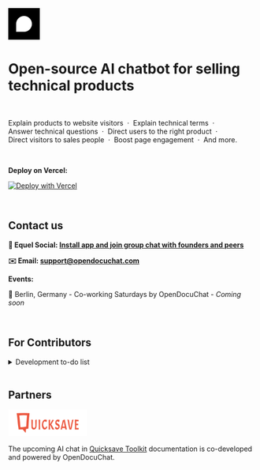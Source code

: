 <a href="https://www.opendocuchat.com">
  <img src="./public/image/logo.svg" width="64px" alt="OpenDocuChat logo" />
</a>

<br>

# Open-source AI chatbot for selling technical products

<br>

Explain&nbsp;products&nbsp;to&nbsp;website&nbsp;visitors&nbsp;&nbsp;·&nbsp; Explain&nbsp;technical&nbsp;terms&nbsp;&nbsp;·&nbsp; Answer&nbsp;technical&nbsp;questions&nbsp;&nbsp;·&nbsp; Direct&nbsp;users&nbsp;to&nbsp;the&nbsp;right&nbsp;product&nbsp;&nbsp;·&nbsp; Direct&nbsp;visitors&nbsp;to&nbsp;sales&nbsp;people&nbsp;&nbsp;·&nbsp; Boost&nbsp;page&nbsp;engagement&nbsp;&nbsp;·&nbsp; And more.

<br>

**Deploy on Vercel:**

[![Deploy with Vercel](https://vercel.com/button)](https://vercel.com/new/clone?repository-url=https%3A%2F%2Fgithub.com%2Fopendocuchat%2Fopendocuchat.git&project-name=opendocuchat&repository-name=opendocuchat&integration-ids=oac_PGzKMq4GfxF6TOqZfpFdrTXN&stores=%5B%7B%22type%22%3A%22postgres%22%2C%22envVarPrefix%22%3A%22MY_WEB%22%7D%2C%7B%22type%22%3A%22kv%22%7D%5D)

<br>

## Contact us

**💬 Equel Social: [Install app and join group chat with founders and peers](https://equel.me/Ha07PDysCMb)**

**✉️ Email: [support@opendocuchat.com](mailto:support@opendocuchat.com)**

**Events:**

📍 Berlin, Germany - Co-working Saturdays by OpenDocuChat - *Coming soon*

<br>

## For Contributors

<details>
<summary>Development to-do list</summary>

<br>

**Indexing**
- [X] Scrape Documentation Website
- - [X] Discover URLs to index
- - [X] Basic crawler settings (stay on domain, subdomain, path)
- - [X] Viewer for scraped page contents
- - [X] Trigger scraper from frontend to keep running on vercel (&window closing warning)
- - [X] Improve cancellation & completion logic
- - [X] Add selected URLs to index, with cost estimate
- - [X] Add cleanup function for stuck scrapers
- - [X] Add scraping progress indicator (# scraped vs queued, ETA, ...)
- - [ ] Make JS rendering optional setting
- - [ ] Save links and page hierarchy in content
- - [ ] Add background updates with cron jobs
- - [ ] Split longer documents into smaller ones using LLM
- - [ ] Fragment/hash indexing/navigation for improved accuracy, especially on large pages (currently fragments are ignored)
- [ ] Public Repo
- - [X] Analyze repo size and projected embedding costs
- - [ ] Index all
- - [ ] Index subset (include/exclude logic)

**Search (RAG)**
- [X] Basic RAG
- [ ] Boost certain files/folders
- [ ] Use reranker

**Response**
- [X] Add chat widget
- [X] Update chat endpoints for basic llama & vercel pg 
- [X] Implement llama with citations
- [ ] Use llama function calling (https://docs.together.ai/docs/llama-3-function-calling)
- [ ] Add warmup
- [ ] Search query generation from context ("explain more" -> "explain more about x")
- [ ] Add reranker
- [ ] Add full screen chat


**Auth & Security**
- [x] set up auth.js with github oauth
- [X] Enforce auth on (private) pages via middleware
- [X] Add vercel kv to deploy to vercel button
- [X] use db table to verify which users have access
- [ ] Add custom URLs to CORS allowed origins
- [ ] add OpenDocuChat github org ID to repo
- [ ] automate saving auth.js secret to vercel using: vercel env add AUTH_SECRET production < <(grep AUTH_SECRET .env.local | sed -n 's/.*="\([^"]*\)".*/\1/p' | tr -d '\n')

**Other**
- [x] Polish github readme
- [ ] Set up `support@opendocuchat.com` email forwarding
- [ ] Automate local dev setup: make auto-generated Together AI env var also available in dev environment (is prod and stag per default). E.g. make post-deploy script running vercel link & vercel env pull --environment=Production

</details>

<br>

## Partners

<a href="https://www.quicksave.fi">
  <img src="./public/image/quicksave-logo.png" width="160px" alt="Quicksave logo" />
</a>

The upcoming AI chat in [Quicksave Toolkit](https://tools.quicksave.fi) documentation is co-developed and powered by OpenDocuChat.
